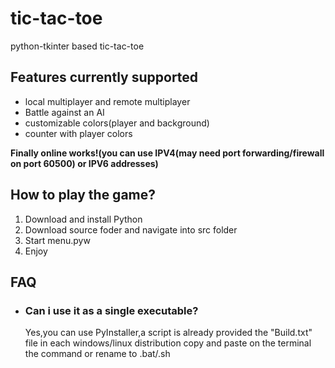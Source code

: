 <h1> tic-tac-toe </h2> 
 python-tkinter based tic-tac-toe  
 
 <h2>Features currently supported</h2>
 <ul>
 <li>local multiplayer and remote multiplayer</li>
 <li>Battle against an AI</li>
 <li>customizable colors(player and background)</li>  
 <li>counter with player colors</li>
 </ul>
 
<strong>Finally online works!(you can use IPV4(may need port forwarding/firewall on port 60500) or IPV6 addresses)</strong>

<h2>How to play the game?</h2>
 <ol>
 <li>Download and install Python</li>
 <li>Download source foder and navigate into src folder</li>
 <li>Start menu.pyw</li>  
 <li>Enjoy</li>
 </ol>
<h2>FAQ</h2>
 <ul>
 <li><h3>Can i use it as a single executable?
 </h3>
 <p> Yes,you can use PyInstaller,a script is already provided the "Build.txt" file in each windows/linux distribution copy and paste on the terminal the command or rename to .bat/.sh</p>
 </li>
 </ul>
